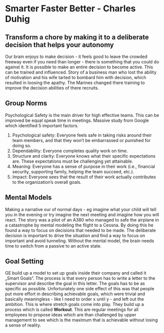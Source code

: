 # Smarter Faster Better - Charles Duhig

## Transform a chore by making it to a deliberate decision that helps your autonomy
Our brain enjoys to make decision - it feels good to leave the crowded freeway even if you need than longer - there is something that you could do against it. It is possible to make an entire decision to become active. This can be trained and influenced. Story of a business man who lost the ability of motivation and his wife tarted to bombard him with decision, which resulted in loosing the apathy.
The Marines changed there training to improve the decision abilities of there recruits. 

## Group Norms
Psychological Safety is the main driver for high effective teams. This can be improved be equal speak time in meetings.
Massive study from Google which identified 5 important factors.
1. Psychological safety: Everyone feels safe in taking risks around their team members, and that they won’t be embarrassed or punished for doing so.
2. Dependability: Everyone completes quality work on time.
3. Structure and clarity: Everyone knows what their specific expectations are. These expectations must be challenging yet attainable.
4. Meaning: Everyone has a sense of purpose in their work (i.e., financial security, supporting family, helping the team succeed, etc.).
5. Impact: Everyone sees that the result of their work actually contributes to the organization’s overall goals.


## Mental Models
Making a narrative our of normal days - eg imagine what your child will tell you in the evening or try imagine the next meeting and imagine how you will react. The story was a pilot of an A380 who managed to safe the airplane in a catastrophe by mental modeling the flight to a Cessna. By doing this he found a way to focus on decisions that needed to be made. The deliberate decision is important to drive the situation and find a way to focus on important and avoid tunneling. Without the mental model, the brain needs time to switch from a passive to an active state.

## Goal Setting
GE build up a model to set up goals inside their company and called it „Smart Goals“. The process is that every person has to write a letter to the supervisor and describe the goal in this letter. The goals has to be as specific as possible. Unfortunately one side effect of this was that people put more effort in describing achievable goals, which were trivial and basically meaningless - like I need to order x until y - and left out the ambition. This is where stretch goals come into play. They build up a process which is called __Workout__. This are regular meetings for all employees to propose ideas which are than challenged by upper management to see which is the maximum that is achievable without losing a sense of reality.

 